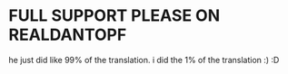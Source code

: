# FULL SUPPORT PLEASE ON REALDANTOPF
he just did like 99% of the translation.
i did the 1% of the translation :) :D
